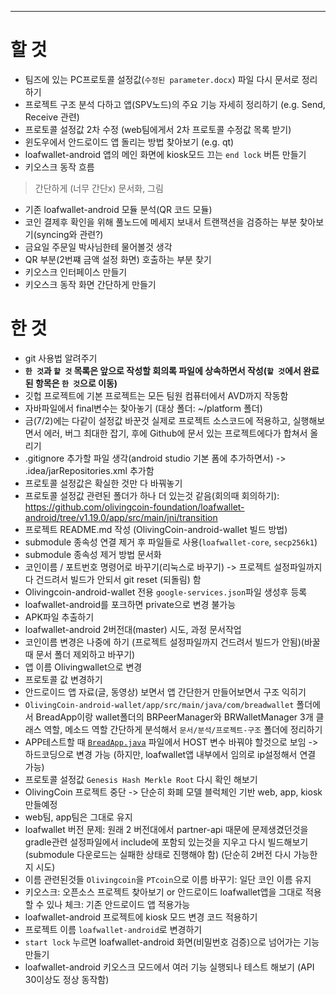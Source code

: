 ---
# 할 것
- 팀즈에 있는 PC프로토콜 설정값(`수정된 parameter.docx`) 파일 다시 문서로 정리하기
- 프로젝트 구조 분석 다하고 앱(SPV노드)의 주요 기능 자세히 정리하기 (e.g. Send, Receive 관련)
- 프로토콜 설정값 2차 수정 (web팀에게서 2차 프로토콜 수정값 목록 받기)
- 윈도우에서 안드로이드 앱 돌리는 방법 찾아보기 (e.g. qt)
- loafwallet-android 앱의 메인 화면에 kiosk모드 끄는 `end lock` 버튼 만들기
- 키오스크 동작 흐름
> 간단하게 (너무 간단x)
> 문서화, 그림 
- 기존 loafwallet-android 모듈 분석(QR 코드 모듈)
- 코인 결제후 확인을 위해 풀노드에 메세지 보내서 트랜잭션을 검증하는 부분 찾아보기(syncing와 관련?)
- 금요일 주문일 박사님한테 물어볼것 생각
- QR 부분(2번쨰 금액 설정 화면) 호출하는 부분 찾기
- 키오스크 인터페이스 만들기
- 키오스크 동작 화면 간단하게 만들기

# 한 것
- git 사용법 알려주기
- **`한 것`과 `할 것` 목록은 앞으로 작성할 회의록 파일에 상속하면서 작성(`할 것`에서 완료된 항목은 `한 것`으로 이동)**
- 깃헙 프로젝트에 기본 프로젝트는 모든 팀원 컴퓨터에서 AVD까지 작동함
- 자바파일에서 final변수는 찾아놓기 (대상 폴더: ~/platform 폴더)
- 금(7/2)에는 다같이 설정값 바꾼것 실제로 프로젝트 소스코드에 적용하고, 실행해보면서 에러, 버그 최대한 잡기, 후에 Github에 문서 있는 프로젝트에다가 합쳐서 올리기
- .gitignore 추가할 파일 생각(android studio 기본 폼에 추가하면서) -> .idea/jarRepositories.xml 추가함
- 프로토콜 설정값은 확실한 것만 다 바꿔놓기
- 프로토콜 설정값 관련된 폴더가 하나 더 있는것 같음(회의때 회의하기): https://github.com/olivingcoin-foundation/loafwallet-android/tree/v1.19.0/app/src/main/jni/transition
- 프로젝트 README.md 작성 (OlivingCoin-android-wallet 빌드 방법)
- submodule 종속성 연결 제거 후 파일들로 사용(`loafwallet-core`, `secp256k1`)
- submodule 종속성 제거 방법 문서화
- 코인이름 / 포트번호 명령어로 바꾸기(리눅스로 바꾸기) -> 프로젝트 설정파일까지 다 건드려서 빌드가 안되서 git reset (되돌림) 함
- Olivingcoin-android-wallet 전용 `google-services.json`파일 생성후 등록
- loafwallet-android를 포크하면 private으로 변경 불가능
- APK파일 추출하기
- loafwallet-android 2버전대(master) 시도, 과정 문서작업
- 코인이름 변경은 나중에 하기 (프로젝트 설정파일까지 건드려서 빌드가 안됨)(바꿀 때 문서 폴더 제외하고 바꾸기)
- 앱 이름 Olivingwallet으로 변경
- 프로토콜 값 변경하기
- 안드로이드 앱 자료(글, 동영상) 보면서 앱 간단한거 만들어보면서 구조 익히기
- `OlivingCoin-android-wallet/app/src/main/java/com/breadwallet` 폴더에서 BreadApp이랑 wallet폴더의 BRPeerManager와 
BRWalletManager 3개 클래스 역할, 메소드 역할 간단하게 분석해서 `문서/분석/프로젝트-구조` 폴더에 정리하기
- APP테스트할 때 [`BreadApp.java`](https://github.com/olivingcoin/OlivingCoin-android-wallet/blob/main/app/src/main/java/com/breadwallet/BreadApp.java) 파일에서 HOST 변수 바꿔야 할것으로 보임 -> 하드코딩으로 변경 가능 (하지만, loafwallet앱 내부에서 임의로 ip설정해서 연결 가능)
- 프로토콜 설정값 `Genesis Hash Merkle Root` 다시 확인 해보기
- OlivingCoin 프로젝트 중단 -> 단순히 화폐 모델 블럭체인 기반 web, app, kiosk 만들예정
- web팀, app팀은 그대로 유지
- loafwallet 버전 문제: 원래 2 버전대에서 partner-api 때문에 문제생겼던것을 gradle관련 설정파일에서 include에 포함되 있는것을 지우고 다시 빌드해보기 (submodule 다운로드는 실패한 상태로 진행해야 함) (단순히 2버전 다시 가능한지 시도)
- 이름 관련된것들 `Olivingcoin`을 `PTcoin`으로 이름 바꾸기: 일단 코인 이름 유지
- 키오스크: 오픈소스 프로젝트 찾아보기 or 안드로이드 loafwallet앱을 그대로 적용할 수 있나 체크: 기존 안드로이드 앱 적용가능
- loafwallet-android 프로젝트에 kiosk 모드 변경 코드 적용하기
- 프로젝트 이름 `loafwallet-android`로 변경하기
- `start lock` 누르면 loafwallet-android 화면(비밀번호 검증)으로 넘어가는 기능 만들기
- loafwallet-android 키오스크 모드에서 여러 기능 실행되나 테스트 해보기 (API 30이상도 정상 동작함)

